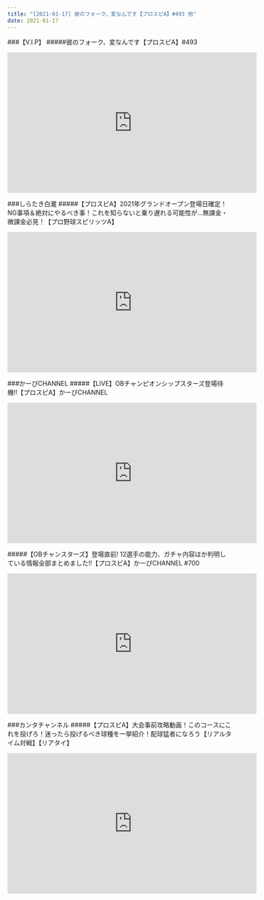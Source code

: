```yaml
---
title: "[2021-01-17] 彼のフォーク、変なんです【プロスピA】#493 他"
date: 2021-01-17
---
```

###【V.I.P】
#####彼のフォーク、変なんです【プロスピA】#493
<iframe width="560" height="315" src="https://www.youtube.com/embed/_nvePcR5zIY" frameborder="0" allow="accelerometer; autoplay; clipboard-write; encrypted-media; gyroscope; picture-in-picture" allowfullscreen></iframe>

###しらたき白瀧
#####【プロスピA】2021年グランドオープン登場日確定！NG事項＆絶対にやるべき事！これを知らないと乗り遅れる可能性が…無課金・微課金必見！【プロ野球スピリッツA】
<iframe width="560" height="315" src="https://www.youtube.com/embed/Sh04uqWV9q8" frameborder="0" allow="accelerometer; autoplay; clipboard-write; encrypted-media; gyroscope; picture-in-picture" allowfullscreen></iframe>

###かーぴCHANNEL
#####【LIVE】OBチャンピオンシップスターズ登場待機!!【プロスピA】かーぴCHANNEL
<iframe width="560" height="315" src="https://www.youtube.com/embed/PChd80ME0ww" frameborder="0" allow="accelerometer; autoplay; clipboard-write; encrypted-media; gyroscope; picture-in-picture" allowfullscreen></iframe>

#####【OBチャンスターズ】登場直前! 12選手の能力、ガチャ内容ほか判明している情報全部まとめました!!【プロスピA】かーぴCHANNEL #700
<iframe width="560" height="315" src="https://www.youtube.com/embed/XevGlzb-JIc" frameborder="0" allow="accelerometer; autoplay; clipboard-write; encrypted-media; gyroscope; picture-in-picture" allowfullscreen></iframe>

###カンタチャンネル
#####【プロスピA】大会事前攻略動画！このコースにこれを投げろ！迷ったら投げるべき球種を一挙紹介！配球猛者になろう【リアルタイム対戦】【リアタイ】
<iframe width="560" height="315" src="https://www.youtube.com/embed/zbxrYRNNQNA" frameborder="0" allow="accelerometer; autoplay; clipboard-write; encrypted-media; gyroscope; picture-in-picture" allowfullscreen></iframe>

